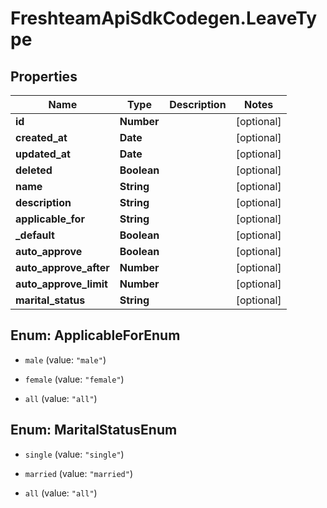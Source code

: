 # FreshteamApiSdkCodegen.LeaveType

## Properties

| Name                   | Type        | Description | Notes      |
| ---------------------- | ----------- | ----------- | ---------- |
| **id**                 | **Number**  |             | [optional] |
| **created_at**         | **Date**    |             | [optional] |
| **updated_at**         | **Date**    |             | [optional] |
| **deleted**            | **Boolean** |             | [optional] |
| **name**               | **String**  |             | [optional] |
| **description**        | **String**  |             | [optional] |
| **applicable_for**     | **String**  |             | [optional] |
| **\_default**          | **Boolean** |             | [optional] |
| **auto_approve**       | **Boolean** |             | [optional] |
| **auto_approve_after** | **Number**  |             | [optional] |
| **auto_approve_limit** | **Number**  |             | [optional] |
| **marital_status**     | **String**  |             | [optional] |

## Enum: ApplicableForEnum

- `male` (value: `"male"`)

- `female` (value: `"female"`)

- `all` (value: `"all"`)

## Enum: MaritalStatusEnum

- `single` (value: `"single"`)

- `married` (value: `"married"`)

- `all` (value: `"all"`)
